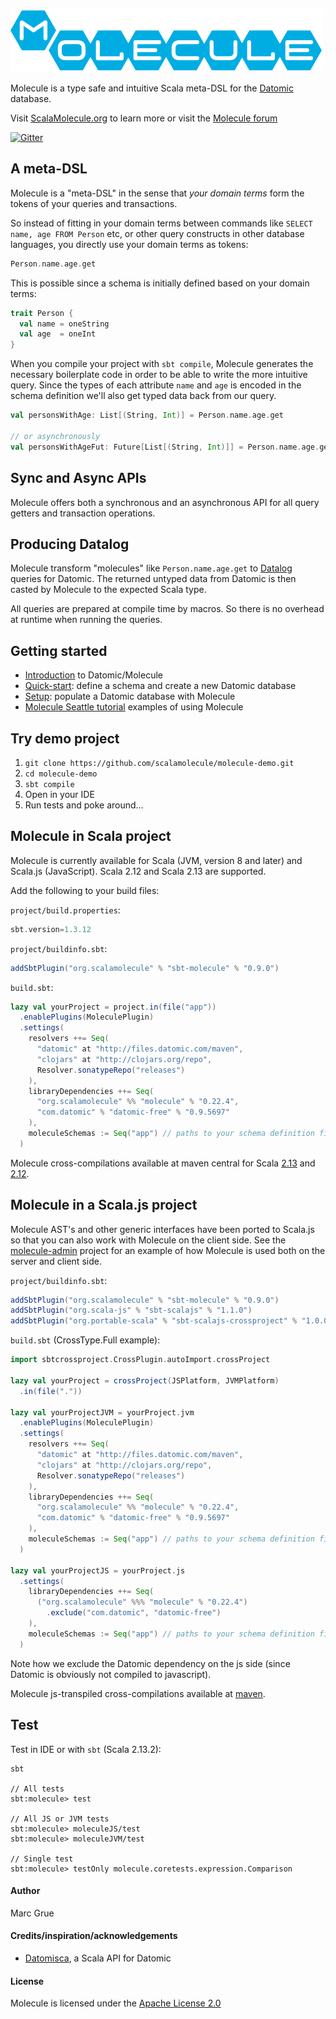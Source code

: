 ![](project/resources/Molecule-logo.png)


Molecule is a type safe and intuitive Scala meta-DSL for the
[Datomic][datomic] database. 

Visit [ScalaMolecule.org](http://ScalaMolecule.org) to learn more or visit the [Molecule forum](https://groups.google.com/forum/#!forum/molecule-dsl)

[![Gitter](https://badges.gitter.im/scalamolecule/Lobby.svg)](https://gitter.im/scalamolecule/Lobby?utm_source=badge&utm_medium=badge&utm_campaign=pr-badge)

## A meta-DSL

Molecule is a "meta-DSL" in the sense that _your domain terms_ form the tokens of your queries and 
transactions. 

So instead of fitting in your domain terms between commands like `SELECT name, age FROM Person` etc, 
or other query constructs in other database languages, you directly use your domain terms as tokens:

```scala
Person.name.age.get
```

This is possible since a schema is initially defined based on your domain terms:


```scala
trait Person {
  val name = oneString
  val age  = oneInt
}
```
When you compile your project with `sbt compile`, Molecule generates the necessary boilerplate code 
in order to be able to write the more intuitive query. Since the types of each attribute `name` and
`age` is encoded in the schema definition we'll also get typed data back from our query.

```scala
val personsWithAge: List[(String, Int)] = Person.name.age.get

// or asynchronously
val personsWithAgeFut: Future[List[(String, Int)]] = Person.name.age.getAsync
```

## Sync and Async APIs
Molecule offers both a synchronous and an asynchronous API for all query getters and transaction operations.


## Producing Datalog
Molecule transform "molecules" like `Person.name.age.get` to [Datalog](https://docs.datomic.com/on-prem/query.html) queries 
for Datomic. The returned untyped data from Datomic is then casted by Molecule to the expected Scala type.

All queries are prepared at compile time by macros. So there is no overhead at runtime when running the queries.

   
## Getting started

- [Introduction](http://www.scalamolecule.org/manual/quick-start/introduction/) to Datomic/Molecule
- [Quick-start](http://www.scalamolecule.org/manual/): define a schema and create a new Datomic database
- [Setup](http://www.scalamolecule.org/manual/setup/): populate a Datomic database with Molecule
- [Molecule Seattle tutorial](http://www.scalamolecule.org/resources/tutorials/seattle/) examples of using Molecule


## Try demo project

1. `git clone https://github.com/scalamolecule/molecule-demo.git`
2. `cd molecule-demo`
3. `sbt compile`
4. Open in your IDE
5. Run tests and poke around...


## Molecule in Scala project

Molecule is currently available for Scala (JVM, version 8 and later) and Scala.js (JavaScript).
Scala 2.12 and Scala 2.13 are supported.

Add the following to your build files: 

`project/build.properties`:

```scala
sbt.version=1.3.12
```

`project/buildinfo.sbt`:

```scala
addSbtPlugin("org.scalamolecule" % "sbt-molecule" % "0.9.0")
```

`build.sbt`:

```scala
lazy val yourProject = project.in(file("app"))
  .enablePlugins(MoleculePlugin)
  .settings(
    resolvers ++= Seq(
      "datomic" at "http://files.datomic.com/maven",
      "clojars" at "http://clojars.org/repo",
      Resolver.sonatypeRepo("releases")
    ),
    libraryDependencies ++= Seq(
      "org.scalamolecule" %% "molecule" % "0.22.4",
      "com.datomic" % "datomic-free" % "0.9.5697"
    ),
    moleculeSchemas := Seq("app") // paths to your schema definition files...
  )
```
Molecule cross-compilations available at maven central for Scala 
[2.13](https://repo1.maven.org/maven2/org/scalamolecule/molecule_2.13/) and
[2.12](https://repo1.maven.org/maven2/org/scalamolecule/molecule_2.12/).


## Molecule in a Scala.js project

Molecule AST's and other generic interfaces have been ported to Scala.js so
that you can also work with Molecule on the client side. 
See the [molecule-admin](https://github.com/scalamolecule/molecule-admin) project for
an example of how Molecule is used both on the server and client side.

`project/buildinfo.sbt`:

```scala
addSbtPlugin("org.scalamolecule" % "sbt-molecule" % "0.9.0")
addSbtPlugin("org.scala-js" % "sbt-scalajs" % "1.1.0")
addSbtPlugin("org.portable-scala" % "sbt-scalajs-crossproject" % "1.0.0")
```

`build.sbt` (CrossType.Full example):

```scala
import sbtcrossproject.CrossPlugin.autoImport.crossProject

lazy val yourProject = crossProject(JSPlatform, JVMPlatform)
  .in(file("."))

lazy val yourProjectJVM = yourProject.jvm
  .enablePlugins(MoleculePlugin)
  .settings(
    resolvers ++= Seq(
      "datomic" at "http://files.datomic.com/maven",
      "clojars" at "http://clojars.org/repo",
      Resolver.sonatypeRepo("releases")
    ),
    libraryDependencies ++= Seq(
      "org.scalamolecule" %% "molecule" % "0.22.4",
      "com.datomic" % "datomic-free" % "0.9.5697"
    ),
    moleculeSchemas := Seq("app") // paths to your schema definition files...
  )

lazy val yourProjectJS = yourProject.js
  .settings(
    libraryDependencies ++= Seq(
      ("org.scalamolecule" %%% "molecule" % "0.22.4")
        .exclude("com.datomic", "datomic-free")
    ),
    moleculeSchemas := Seq("app") // paths to your schema definition files...
  )
```
Note how we exclude the Datomic dependency on the js side (since Datomic is obviously not 
compiled to javascript).

Molecule js-transpiled cross-compilations available at [maven]((https://repo1.maven.org/maven2/org/scalamolecule/)).

## Test
Test in IDE or with `sbt` (Scala 2.13.2):
```
sbt

// All tests
sbt:molecule> test 

// All JS or JVM tests
sbt:molecule> moleculeJS/test
sbt:molecule> moleculeJVM/test

// Single test
sbt:molecule> testOnly molecule.coretests.expression.Comparison
```

#### Author
Marc Grue

#### Credits/inspiration/acknowledgements
- [Datomisca](https://github.com/pellucidanalytics/datomisca), a Scala API for Datomic

#### License
Molecule is licensed under the [Apache License 2.0](http://en.wikipedia.org/wiki/Apache_license)

[datomic]: http://www.datomic.com
